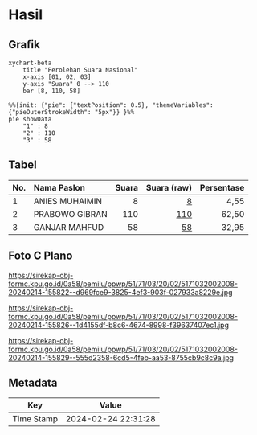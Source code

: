 # Hasil

## Grafik

```mermaid
xychart-beta
    title "Perolehan Suara Nasional"
    x-axis [01, 02, 03]
    y-axis "Suara" 0 --> 110
    bar [8, 110, 58]
```

```mermaid
%%{init: {"pie": {"textPosition": 0.5}, "themeVariables": {"pieOuterStrokeWidth": "5px"}} }%%
pie showData
    "1" : 8
    "2" : 110
    "3" : 58
```

## Tabel

| No. | Nama Paslon    | Suara | Suara (raw) | Persentase |
|:--- |:-------------- | -----:| -----------:| ----------:|
| 1   | ANIES MUHAIMIN | 8     | [8][p-1]    | 4,55       |
| 2   | PRABOWO GIBRAN | 110   | [110][p-2]  | 62,50      |
| 3   | GANJAR MAHFUD  | 58    | [58][p-3]   | 32,95      |


[p-1]: https://github.com/gigit-pemilu/pemilu-2024/blob/main/pilpres/hitung-suara/sub/51-bali/sub/71-kota-denpasar/sub/03-denpasar-barat/sub/2002-pemecutan-kelod/sub/008-tps/sub/paslon-1.txt
[p-2]: https://github.com/gigit-pemilu/pemilu-2024/blob/main/pilpres/hitung-suara/sub/51-bali/sub/71-kota-denpasar/sub/03-denpasar-barat/sub/2002-pemecutan-kelod/sub/008-tps/sub/paslon-2.txt
[p-3]: https://github.com/gigit-pemilu/pemilu-2024/blob/main/pilpres/hitung-suara/sub/51-bali/sub/71-kota-denpasar/sub/03-denpasar-barat/sub/2002-pemecutan-kelod/sub/008-tps/sub/paslon-3.txt

## Foto C Plano

https://sirekap-obj-formc.kpu.go.id/0a58/pemilu/ppwp/51/71/03/20/02/5171032002008-20240214-155822--d969fce9-3825-4ef3-903f-027933a8229e.jpg

https://sirekap-obj-formc.kpu.go.id/0a58/pemilu/ppwp/51/71/03/20/02/5171032002008-20240214-155826--1d4155df-b8c6-4674-8998-f39637407ec1.jpg

https://sirekap-obj-formc.kpu.go.id/0a58/pemilu/ppwp/51/71/03/20/02/5171032002008-20240214-155829--555d2358-6cd5-4feb-aa53-8755cb9c8c9a.jpg


## Metadata

| Key        | Value               |
| ---------- | ------------------- |
| Time Stamp | 2024-02-24 22:31:28 |



